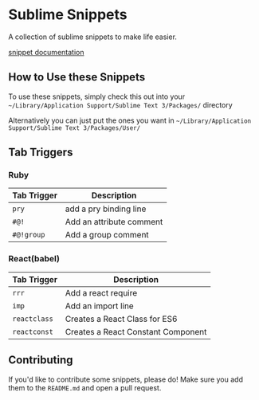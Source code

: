 # Sublime Snippets

A collection of sublime snippets to make life easier.

[snippet documentation](http://sublimetext.info/docs/en/extensibility/snippets.html)

## How to Use these Snippets

To use these snippets, simply check this out into your `~/Library/Application Support/Sublime Text 3/Packages/` directory

Alternatively you can just put the ones you want in `~/Library/Application Support/Sublime Text 3/Packages/User/`

## Tab Triggers

### Ruby


|Tab Trigger|Description|
|-----------|-----------|
|`pry`| add a pry binding line |
|`#@!`| Add an attribute comment |
|`#@!group`| Add a group comment |


### React(babel)

|Tab Trigger|Description|
|-----------|-----------|
|`rrr`| Add a react require |
|`imp`| Add an import line |
|`reactclass`| Creates a React Class for ES6 |
|`reactconst`| Creates a React Constant Component|

## Contributing

If you'd like to contribute some snippets, please do! Make sure you add them to the `README.md` and open a pull request.
